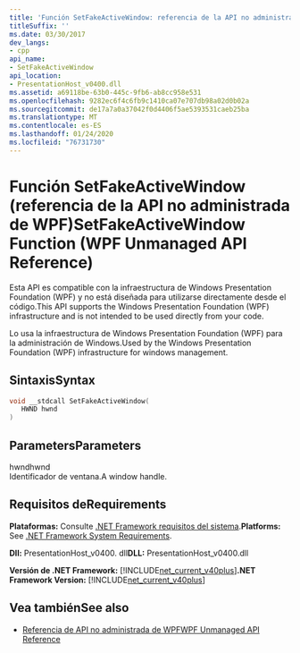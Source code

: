 ```yaml
---
title: 'Función SetFakeActiveWindow: referencia de la API no administrada de WPF'
titleSuffix: ''
ms.date: 03/30/2017
dev_langs:
- cpp
api_name:
- SetFakeActiveWindow
api_location:
- PresentationHost_v0400.dll
ms.assetid: a69118be-63b0-445c-9fb6-ab8cc958e531
ms.openlocfilehash: 9282ec6f4c6fb9c1410ca07e707db98a02d0b02a
ms.sourcegitcommit: de17a7a0a37042f0d4406f5ae5393531caeb25ba
ms.translationtype: MT
ms.contentlocale: es-ES
ms.lasthandoff: 01/24/2020
ms.locfileid: "76731730"
---
```

# <a name="setfakeactivewindow-function-wpf-unmanaged-api-reference"></a><span data-ttu-id="47bef-102">Función SetFakeActiveWindow (referencia de la API no administrada de WPF)</span><span class="sxs-lookup"><span data-stu-id="47bef-102">SetFakeActiveWindow Function (WPF Unmanaged API Reference)</span></span>
<span data-ttu-id="47bef-103">Esta API es compatible con la infraestructura de Windows Presentation Foundation (WPF) y no está diseñada para utilizarse directamente desde el código.</span><span class="sxs-lookup"><span data-stu-id="47bef-103">This API supports the Windows Presentation Foundation (WPF) infrastructure and is not intended to be used directly from your code.</span></span>  
  
 <span data-ttu-id="47bef-104">Lo usa la infraestructura de Windows Presentation Foundation (WPF) para la administración de Windows.</span><span class="sxs-lookup"><span data-stu-id="47bef-104">Used by the Windows Presentation Foundation (WPF) infrastructure for windows management.</span></span>  
  
## <a name="syntax"></a><span data-ttu-id="47bef-105">Sintaxis</span><span class="sxs-lookup"><span data-stu-id="47bef-105">Syntax</span></span>  
  
```cpp  
void __stdcall SetFakeActiveWindow(  
   HWND hwnd  
)  
```  
  
## <a name="parameters"></a><span data-ttu-id="47bef-106">Parameters</span><span class="sxs-lookup"><span data-stu-id="47bef-106">Parameters</span></span>  
 <span data-ttu-id="47bef-107">hwnd</span><span class="sxs-lookup"><span data-stu-id="47bef-107">hwnd</span></span>  
 <span data-ttu-id="47bef-108">Identificador de ventana.</span><span class="sxs-lookup"><span data-stu-id="47bef-108">A window handle.</span></span>  
  
## <a name="requirements"></a><span data-ttu-id="47bef-109">Requisitos de</span><span class="sxs-lookup"><span data-stu-id="47bef-109">Requirements</span></span>  
 <span data-ttu-id="47bef-110">**Plataformas:** Consulte [.NET Framework requisitos del sistema](../../get-started/system-requirements.md).</span><span class="sxs-lookup"><span data-stu-id="47bef-110">**Platforms:** See [.NET Framework System Requirements](../../get-started/system-requirements.md).</span></span>  
  
 <span data-ttu-id="47bef-111">**Dll:** PresentationHost_v0400. dll</span><span class="sxs-lookup"><span data-stu-id="47bef-111">**DLL:** PresentationHost_v0400.dll</span></span>  
  
 <span data-ttu-id="47bef-112">**Versión de .NET Framework:** [!INCLUDE[net_current_v40plus](../../../../includes/net-current-v40plus-md.md)]</span><span class="sxs-lookup"><span data-stu-id="47bef-112">**.NET Framework Version:** [!INCLUDE[net_current_v40plus](../../../../includes/net-current-v40plus-md.md)]</span></span>  
  
## <a name="see-also"></a><span data-ttu-id="47bef-113">Vea también</span><span class="sxs-lookup"><span data-stu-id="47bef-113">See also</span></span>

- [<span data-ttu-id="47bef-114">Referencia de API no administrada de WPF</span><span class="sxs-lookup"><span data-stu-id="47bef-114">WPF Unmanaged API Reference</span></span>](wpf-unmanaged-api-reference.md)
